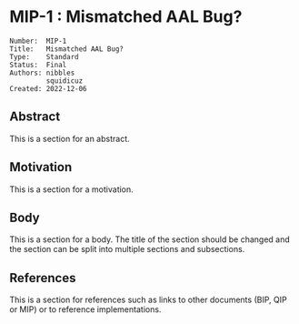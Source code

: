 # MIP-1 : Mismatched AAL Bug?

```
Number:  MIP-1
Title:   Mismatched AAL Bug?
Type:    Standard
Status:  Final
Authors: nibbles
         squidicuz
Created: 2022-12-06
```

## Abstract

This is a section for an abstract.

## Motivation

This is a section for a motivation.

## Body

This is a section for a body. The title of the section should be changed
and the section can be split into multiple sections and subsections.

## References

This is a section for references such as links to other documents (BIP, QIP or MIP)
or to reference implementations.